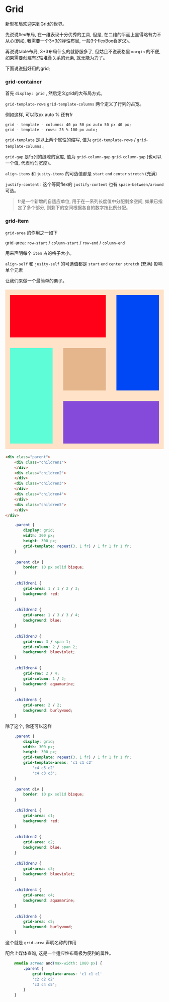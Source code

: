 # Grid

新型布局欢迎来到Grid的世界。 

先说说flex布局, 在一维表现十分优秀的工具, 但是, 在二维的平面上显得略有力不从心(例如, 我需要一个3*3的弹性布局, 一般3个flexBox叠罗汉)。 

再说说table布局, 3*3布局什么的就舒服多了, 但姑且不说表格里 `margin` 的不便, 如果需要创建有Z轴堆叠关系的元素, 就无能为力了。 

下面说说挺好用的grid; 

### grid-container

首先 `display: grid` , 然后定义grid的大布局方式。 

 `grid-template-rows`  `grid-template-columns` 两个定义了行列的占宽。 

例如这样, 可以取px auto % 还有fr

    grid - template - columns: 40 px 50 px auto 50 px 40 px; 
    grid - template - rows: 25 % 100 px auto; 

 `grid-template` 是以上两个属性的缩写, 值为 `grid-template-rows` / `grid-template-columns` 。 

 `grid-gap` 是行列的缝隙的宽度, 值为 `grid-column-gap`  `grid-column-gap` (也可以一个值, 代表均匀宽度)。 

 `align-items` 和 `jusity-items` 的可选值都是 `start`  `end`  `center`  `stretch` (充满)

 `justify-content` : 这个等同flex的 `justify-content` 也有 `space-between/around` 可选。 

> fr是一个新增的自适应单位, 用于在一系列长度值中分配剩余空间, 如果已指定了多个部分, 则剩下的空间根据各自的数字按比例分配。 

### grid-item

 `grid-area` 的作用之一如下

grid-area: `row-start` / `column-start` / `row-end` / `column-end` 

用来声明每个 `item` 占的格子大小。 

 `align-self` 和 `jusity-self` 的可选值都是 `start`  `end`  `center`  `stretch` (充满) 影响单个元素

让我们来做一个最简单的栗子。 

![img](../../img/2018071901.png)

```html
<div class="parent">
	<div class="children1">
	</div>
	<div class="children2">
	</div>
	<div class="children3">
	</div>
	<div class="children4">
	</div>
	<div class="children5">
	</div>
</div>
```

```css
    .parent {
		display: grid; 
		width: 300 px; 
		height: 300 px; 
		grid-template: repeat(3, 1 fr) / 1 fr 1 fr 1 fr; 
	}

	.parent div {
		border: 10 px solid bisque; 
	}

	.children1 {
		grid-area: 1 / 1 / 2 / 3; 
		background: red; 
	}

	.children2 {
		grid-area: 1 / 3 / 3 / 4; 
		background: blue; 
	}

	.children3 {
		grid-row: 3 / span 1; 
		grid-column: 2 / span 2; 
		background: blueviolet; 
	}

	.children4 {
		grid-row: 2 / 4; 
		grid-column: 1 / 2; 
		background: aquamarine; 
	}

	.children5 {
		grid-area: 2 / 2; 
		background: burlywood; 
	}
```

除了这个, 你还可以这样

```css
    .parent {
		display: grid; 
		width: 300 px; 
		height: 300 px; 
		grid-template: repeat(3, 1 fr) / 1 fr 1 fr 1 fr; 
		grid-template-areas: 'c1 c1 c2'
			'c4 c5 c2'
			'c4 c3 c3'; 
	}

	.parent div {
		border: 10 px solid bisque; 
	}

	.children1 {
		grid-area: c1; 
		background: red; 
	}

	.children2 {
		grid-area: c2; 
		background: blue; 
	}

	.children3 {
		grid-area: c3; 
		background: blueviolet; 
	}

	.children4 {
		grid-area: c4; 
		background: aquamarine; 
	}

	.children5 {
		grid-area: c5; 
		background: burlywood; 
	}
```

    

这个就是 `grid-area` 声明名称的作用

配合上媒体查询, 这是一个适应性布局极为便利的属性。 

```css
    @media screen and(max-width: 1080 px) {
        .parent {
            grid-template-areas: 'c1 c1 c1'
            'c2 c2 c2'
            'c3 c4 c5'; 
        }
    }
```


